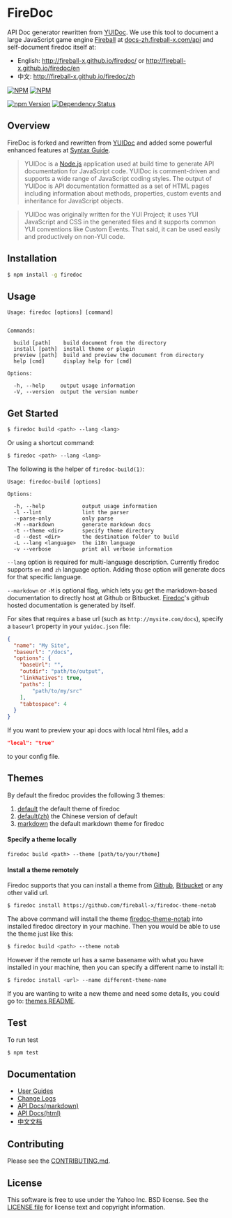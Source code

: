 FireDoc
=======

API Doc generator rewritten from [YUIDoc](https://github.com/yui/yuidoc). We use this tool to document a large JavaScript game engine [Fireball](http://github.com/fireball-x/fireball) at [docs-zh.fireball-x.com/api](http://docs-zh.fireball-x.com/api/) and self-document firedoc itself at:

- English: http://fireball-x.github.io/firedoc/ or http://fireball-x.github.io/firedoc/en
- 中文: http://fireball-x.github.io/firedoc/zh

[![NPM](https://nodei.co/npm/firedoc.png?stars&downloads)](https://nodei.co/npm/firedoc/)
[![NPM](https://nodei.co/npm-dl/firedoc.png)](https://nodei.co/npm/firedoc/)

[![npm Version](https://img.shields.io/npm/v/firedoc.svg?style=flat-square)](https://www.npmjs.org/package/firedoc)
[![Dependency Status](https://img.shields.io/david/fireball-x/firedoc.svg?style=flat-square)](https://david-dm.org/fireball-x/firedoc)

Overview
--------

FireDoc is forked and rewritten from [YUIDoc](https://github.com/yui/yuidoc) and added some powerful enhanced features at [Syntax Guide](GUIDE.md).

> YUIDoc is a [Node.js](http://nodejs.org/) application used at build time to
> generate API documentation for JavaScript code. YUIDoc is comment-driven and supports a wide
> range of JavaScript coding styles. The output of YUIDoc is API documentation formatted as a
> set of HTML pages including information about methods, properties, custom events and
> inheritance for JavaScript objects.

> YUIDoc was originally written for the YUI Project; it uses YUI JavaScript and CSS in the
> generated files and it supports common YUI conventions like Custom Events. That said,
> it can be used easily and productively on non-YUI code.

Installation
------------

```sh
$ npm install -g firedoc
```

Usage
-------

```
Usage: firedoc [options] [command]


Commands:

  build [path]    build document from the directory
  install [path]  install theme or plugin
  preview [path]  build and preview the document from directory
  help [cmd]      display help for [cmd]

Options:

  -h, --help     output usage information
  -V, --version  output the version number

```

Get Started
-----------

```sh
$ firedoc build <path> --lang <lang>
```

Or using a shortcut command:

```sh
$ firedoc <path> --lang <lang>
```

The following is the helper of `firedoc-build(1)`:

```
Usage: firedoc-build [options]

Options:

  -h, --help            output usage information
  -l --lint             lint the parser
  --parse-only          only parse
  -M --markdown         generate markdown docs
  -t --theme <dir>      specify theme directory
  -d --dest <dir>       the destination folder to build
  -L --lang <language>  the i18n language
  -v --verbose          print all verbose information
```

`--lang` option is required for multi-language description. Currently firedoc supports `en` and `zh` language option. Adding those option will generate docs for that specific language.


`--markdown` or `-M` is optional flag, which lets you get the markdown-based documentation to
directly host at Github or Bitbucket. [Firedoc](https://github.com/fireball-x/firedoc)'s github
hosted documentation is generated by itself.

For sites that requires a base url (such as `http://mysite.com/docs`), specify a `baseurl` property in your `yuidoc.json` file:

```json
{
  "name": "My Site",
  "baseurl": "/docs",
  "options": {
    "baseUrl": "",
    "outdir": "path/to/output",
    "linkNatives": true,
    "paths": [
        "path/to/my/src"
    ],
    "tabtospace": 4
  }
}
```

If you want to preview your api docs with local html files, add a
```json
"local": "true"
```

to your config file.

Themes
------------

By default the firedoc provides the following 3 themes:

1. [default](https://github.com/fireball-x/firedoc/tree/master/themes/default) the default theme of firedoc
2. [default(zh)](https://github.com/fireball-x/firedoc/tree/master/themes/default_zh) the Chinese version of default
3. [markdown](https://github.com/fireball-x/firedoc/tree/master/themes/markdown) the default markdown theme for firedoc

#### Specify a theme locally

```
firedoc build <path> --theme [path/to/your/theme]
```

#### Install a theme remotely

Firedoc supports that you can install a theme from [Github](https://github.com), [Bitbucket](https://bitbucket.org) or any other valid url.

```sh
$ firedoc install https://github.com/fireball-x/firedoc-theme-notab
```

The above command will install the theme [firedoc-theme-notab](https://github.com/fireball-x/firedoc-theme-notab) into installed firedoc directory in your machine. Then you would be able to use the theme just like this:

```sh
$ firedoc build <path> --theme notab
```

However if the remote url has a same basename with what you have installed in your machine, then you can specify a different name to install it:

```sh
$ firedoc install <url> --name different-theme-name
```

If you are wanting to write a new theme and need some details, you could go to: [themes README](themes).


Test
-------------

To run test

```sh
$ npm test
```

Documentation
-------------

* [User Guides](GUIDE.md)
* [Change Logs](https://github.com/fireball-x/firedoc/releases)
* [API Docs(markdown)](docs)
* [API Docs(html)](http://fireball-x.github.io/firedoc/)
* [中文文档](http://fireball-x.github.io/firedoc/zh/)

Contributing
------------

Please see the [CONTRIBUTING.md](CONTRIBUTING.md).

License
-------

This software is free to use under the Yahoo Inc. BSD license. See the [LICENSE file](LICENSE) for license text and copyright information.
